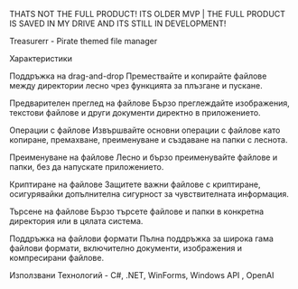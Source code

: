THATS NOT THE FULL PRODUCT! ITS OLDER MVP | THE FULL PRODUCT IS SAVED IN MY DRIVE AND ITS STILL IN DEVELOPMENT!

Treasurerr - Pirate themed file manager


Характеристики

Поддръжка на drag-and-drop
Премествайте и копирайте файлове между директории лесно чрез функцията за плъзгане и пускане.

Предварителен преглед на файлове
Бързо преглеждайте изображения, текстови файлове и други документи директно в приложението.

Операции с файлове
Извършвайте основни операции с файлове като копиране, премахване, преименуване и създаване на папки с леснота.

Преименуване на файлове
Лесно и бързо преименувайте файлове и папки, без да напускате приложението.

Криптиране на файлове
Защитете важни файлове с криптиране, осигурявайки допълнителна сигурност за чувствителната информация.

Търсене на файлове
Бързо търсете файлове и папки в конкретна директория или в цялата система.

Поддръжка на файлови формати
Пълна поддръжка за широка гама файлови формати, включително документи, изображения и компресирани файлове.

Използвани Технологий - C#, .NET, WinForms, Windows API , OpenAI
